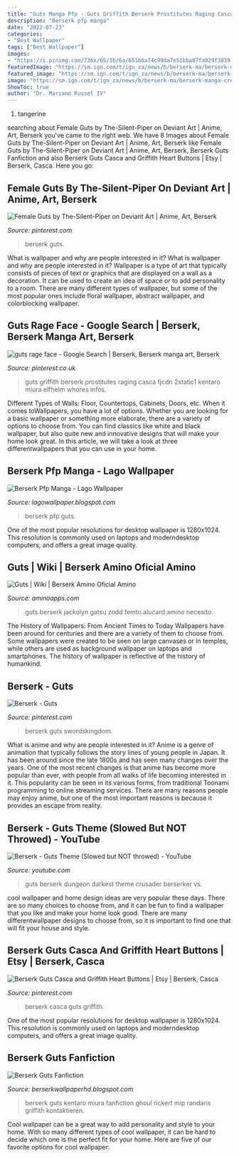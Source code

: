 ```yaml
---
title: "Guts Manga Pfp - Guts Griffith Berserk Prostitutes Raging Casca Fjcdn 2static1 Kentaro Miura Elfhelm Whores Infos"
description: "Berserk pfp manga"
date: "2022-07-23"
categories:
- "Best Wallpaper"
tags: ["Best Wallpaper"]
images:
- "https://i.pinimg.com/736x/65/1b/6a/651b6a74c99da7e51bba87fa929f3839.jpg"
featuredImage: "https://sm.ign.com/t/ign_za/news/b/berserk-ma/berserk-manga-creator-kentaro-miura-dies-aged-54_q51y.560.jpg"
featured_image: "https://sm.ign.com/t/ign_za/news/b/berserk-ma/berserk-manga-creator-kentaro-miura-dies-aged-54_q51y.560.jpg"
image: "https://sm.ign.com/t/ign_za/news/b/berserk-ma/berserk-manga-creator-kentaro-miura-dies-aged-54_q51y.560.jpg"
ShowToc: true
author: "Dr. Mariano Russel IV"
---
```



1. tangerine 

	

		
searching about Female Guts by The-Silent-Piper on Deviant Art | Anime, Art, Berserk you've came to the right web. We have 8 Images about Female Guts by The-Silent-Piper on Deviant Art | Anime, Art, Berserk like Female Guts by The-Silent-Piper on Deviant Art | Anime, Art, Berserk, Berserk Guts Fanfiction and also Berserk Guts Casca and Griffith Heart Buttons | Etsy | Berserk, Casca. Here you go:
		
    
## Female Guts By The-Silent-Piper On Deviant Art | Anime, Art, Berserk

<img loading=lazy src="https://i.redd.it/dztplh0addp11.jpg" onerror="this.onerror=null;this.src='https://tse4.mm.bing.net/th?id=OIP.unDJbTTueuLX1B1LKSWBDQHaG0&amp;pid=15.1';" alt="Female Guts by The-Silent-Piper on Deviant Art | Anime, Art, Berserk">

_Source: pinterest.com_

>berserk guts. 

	

What is wallpaper and why are people interested in it?
What is wallpaper and why are people interested in it?
Wallpaper is a type of art that typically consists of pieces of text or graphics that are displayed on a wall as a decoration. It can be used to create an idea of space or to add personality to a room. There are many different types of wallpaper, but some of the most popular ones include floral wallpaper, abstract wallpaper, and colorblocking wallpaper.

    
## Guts Rage Face - Google Search | Berserk, Berserk Manga Art, Berserk

<img loading=lazy src="https://i.pinimg.com/736x/65/1b/6a/651b6a74c99da7e51bba87fa929f3839.jpg" onerror="this.onerror=null;this.src='https://tse4.mm.bing.net/th?id=OIP.2ziMAii7lWDUkqiCnOz-CAHaFj&amp;pid=15.1';" alt="guts rage face - Google Search | Berserk, Berserk manga art, Berserk">

_Source: pinterest.co.uk_

>guts griffith berserk prostitutes raging casca fjcdn 2static1 kentaro miura elfhelm whores infos. 

	

Different Types of Walls: Floor, Countertops, Cabinets, Doors, etc.
When it comes toWallpapers, you have a lot of options. Whether you are looking for a basic wallpaper or something more elaborate, there are a variety of options to choose from. You can find classics like white and black wallpaper, but also quite new and innovative designs that will make your home look great. In this article, we will take a look at three differentwallpapers that you can use in your home.

    
## Berserk Pfp Manga - Lago Wallpaper

<img loading=lazy src="https://sm.ign.com/t/ign_za/news/b/berserk-ma/berserk-manga-creator-kentaro-miura-dies-aged-54_q51y.560.jpg" onerror="this.onerror=null;this.src='https://tse2.mm.bing.net/th?id=OIP.VAPjfZd-6Me-0Gj_70t0EQHaEK&amp;pid=15.1';" alt="Berserk Pfp Manga - Lago Wallpaper">

_Source: lagowallpaper.blogspot.com_

>berserk pfp guts. 

	

One of the most popular resolutions for desktop wallpaper is 1280x1024. This resolution is commonly used on laptops and moderndesktop computers, and offers a great image quality.

    
## Guts | Wiki | Berserk Amino Oficial Amino

<img loading=lazy src="http://pm1.narvii.com/6526/58fc1b5088daf5c5a61ef65d6d2a163f0d809910_00.jpg" onerror="this.onerror=null;this.src='https://tse2.mm.bing.net/th?id=OIP.5T1BzhvUSMy4x5RMiorsEwHaFd&amp;pid=15.1';" alt="Guts | Wiki | Berserk Amino Oficial Amino">

_Source: aminoapps.com_

>guts berserk jackolyn gatsu zodd femto alucard amino necesito. 

	

The History of Wallpapers: From Ancient Times to Today
Wallpapers have been around for centuries and there are a variety of them to choose from. Some wallpapers were created to be seen on large canvases or in temples, while others are used as background wallpaper on laptops and smartphones. The history of wallpaper is reflective of the history of humankind.

    
## Berserk - Guts

<img loading=lazy src="https://i.pinimg.com/736x/ff/6f/ee/ff6fee44eba5a1ea740d3027b566980c.jpg" onerror="this.onerror=null;this.src='https://tse3.mm.bing.net/th?id=OIP._RRLlFztwh2V_50r71Q2mQHaEK&amp;pid=15.1';" alt="Berserk - Guts">

_Source: pinterest.com_

>berserk guts swordskingdom. 

	

What is anime and why are people interested in it?
Anime is a genre of animation that typically follows the story lines of young people in Japan. It has been around since the late 1800s and has seen many changes over the years. One of the most recent changes is that anime has become more popular than ever, with people from all walks of life becoming interested in it. This popularity can be seen in its various forms, from traditional Toonami programming to online streaming services. There are many reasons people may enjoy anime, but one of the most important reasons is because it provides an escape from reality.

    
## Berserk - Guts Theme (Slowed But NOT Throwed) - YouTube

<img loading=lazy src="https://i.ytimg.com/vi/5CYAXx0-t1I/maxresdefault.jpg" onerror="this.onerror=null;this.src='https://tse4.mm.bing.net/th?id=OIP.V_PPW112aArTeXEMXTfjtwHaEK&amp;pid=15.1';" alt="Berserk - Guts Theme (Slowed but NOT throwed) - YouTube">

_Source: youtube.com_

>guts berserk dungeon darkest theme crusader berserker vs. 

	

cool wallpaper and home design ideas are very popular these days. There are so many choices to choose from, and it can be fun to find a wallpaper that you like and make your home look good. There are many differentwallpaper designs to choose from, so it is important to find one that will fit your house and style.

    
## Berserk Guts Casca And Griffith Heart Buttons | Etsy | Berserk, Casca

<img loading=lazy src="https://i.pinimg.com/736x/68/e0/26/68e026f6d3c4cc7e851cc44335223c71.jpg" onerror="this.onerror=null;this.src='https://tse4.mm.bing.net/th?id=OIP.-8Rw0L76mFNOhnPTOqa1PAHaG5&amp;pid=15.1';" alt="Berserk Guts Casca and Griffith Heart Buttons | Etsy | Berserk, Casca">

_Source: pinterest.com_

>berserk casca guts griffith. 

	

One of the most popular resolutions for desktop wallpaper is 1280x1024. This resolution is commonly used on laptops and moderndesktop computers, and offers a great image quality.

    
## Berserk Guts Fanfiction

<img loading=lazy src="https://a.wattpad.com/cover/105955046-352-k139405.jpg" onerror="this.onerror=null;this.src='https://tse2.mm.bing.net/th?id=OIP.XbZKMK30yBpYhV-3uaZ8XQAAAA&amp;pid=15.1';" alt="Berserk Guts Fanfiction">

_Source: berserkwallpaperhd.blogspot.com_

>berserk guts kentaro miura fanfiction ghoul rickert mip randaris griffith kontaktieren. 

	

Cool wallpaper can be a great way to add personality and style to your home. With so many different types of cool wallpaper, it can be hard to decide which one is the perfect fit for your home. Here are five of our favorite options for cool wallpaper: 

